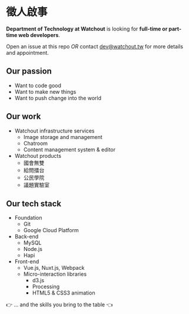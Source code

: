 # 徵人啟事

**Department of Technology at Watchout** is looking for **full-time or part-time web developers**.

Open an issue at this repo *OR* contact dev@watchout.tw for more details and appointment.

## Our passion
- Want to code good
- Want to make new things
- Want to push change into the world

## Our work

- Watchout infrastructure services
  - Image storage and management
  - Chatroom
  - Content management system & editor
- Watchout products
  - 國會無雙
  - 給問擂台
  - 公民學院
  - 議題實驗室

## Our tech stack

- Foundation
  - Git
  - Google Cloud Platform
- Back-end
  - MySQL
  - Node.js
  - Hapi
- Front-end
  - Vue.js, Nuxt.js, Webpack
  - Micro-interaction libraries
    - d3.js
    - Processing
    - HTML5 & CSS3 animation

👉 ... and the skills you bring to the table 👈
